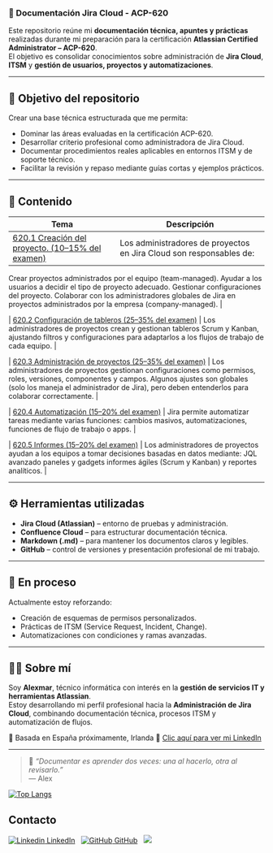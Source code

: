 ### 📘 Documentación Jira Cloud - ACP-620

Este repositorio reúne mi **documentación técnica, apuntes y prácticas** realizadas durante mi preparación para la certificación **Atlassian Certified Administrator – ACP-620**.  
El objetivo es consolidar conocimientos sobre administración de **Jira Cloud**, **ITSM** y **gestión de usuarios, proyectos y automatizaciones**.

---

## 🎯 Objetivo del repositorio
Crear una base técnica estructurada que me permita:
- Dominar las áreas evaluadas en la certificación ACP-620.  
- Desarrollar criterio profesional como administradora de Jira Cloud.  
- Documentar procedimientos reales aplicables en entornos ITSM y de soporte técnico.  
- Facilitar la revisión y repaso mediante guías cortas y ejemplos prácticos.

---

## 🧩 Contenido
| Tema | Descripción |
|------|--------------|
| [620.1 Creación del proyecto. (10–15% del examen)]([Usuarios_y_Grupos.md](https://alexmarsanchez.github.io/Certificacion-Admin-Jira-Cloud-ACP620-en-Spanish/620.1_950273.html)) | Los administradores de proyectos en Jira Cloud son responsables de:
Crear proyectos administrados por el equipo (team-managed).
Ayudar a los usuarios a decidir el tipo de proyecto adecuado.
Gestionar configuraciones del proyecto.
Colaborar con los administradores globales de Jira en proyectos administrados por la empresa (company-managed). |

| [620.2 Configuración de tableros (25–35% del examen)]([Permisos_y_Roles.md](https://alexmarsanchez.github.io/Certificacion-Admin-Jira-Cloud-ACP620-en-Spanish/620.2_983041.html)) | Los administradores de proyectos crean y gestionan tableros Scrum y Kanban, ajustando filtros y configuraciones para adaptarlos a los flujos de trabajo de cada equipo. |

| [620.3 Administración de proyectos (25–35% del examen)]([Flujos_de_Trabajo.md](https://alexmarsanchez.github.io/Certificacion-Admin-Jira-Cloud-ACP620-en-Spanish/620.3_1015809.html)) | Los administradores de proyectos gestionan configuraciones como permisos, roles, versiones, componentes y campos.
Algunos ajustes son globales (solo los maneja el administrador de Jira), pero deben entenderlos para colaborar correctamente. |

| [620.4 Automatización (15–20% del examen)]([Pantallas_y_Campos.md](https://alexmarsanchez.github.io/Certificacion-Admin-Jira-Cloud-ACP620-en-Spanish/620.4_1048578.html)) | Jira permite automatizar tareas mediante varias funciones: cambios masivos, automatizaciones, funciones de flujo de trabajo o apps. |

| [620.5 Informes (15–20% del examen)]([Automatizaciones.md](https://alexmarsanchez.github.io/Certificacion-Admin-Jira-Cloud-ACP620-en-Spanish/620.5_1081345.html)) | Los administradores de proyectos ayudan a los equipos a tomar decisiones basadas en datos mediante:
JQL avanzado
paneles y gadgets
informes ágiles (Scrum y Kanban)
y reportes analíticos. |

---

## ⚙️ Herramientas utilizadas
- **Jira Cloud (Atlassian)** – entorno de pruebas y administración.  
- **Confluence Cloud** – para estructurar documentación técnica.  
- **Markdown (.md)** – para mantener los documentos claros y legibles.  
- **GitHub** – control de versiones y presentación profesional de mi trabajo.

---

## 🧠 En proceso
Actualmente estoy reforzando:
- Creación de esquemas de permisos personalizados.  
- Prácticas de ITSM (Service Request, Incident, Change).  
- Automatizaciones con condiciones y ramas avanzadas.

---

## 👩‍💻 Sobre mí
Soy **Alexmar**, técnico informática con interés en la **gestión de servicios IT y herramientas Atlassian**.  
Estoy desarrollando mi perfil profesional hacia la **Administración de Jira Cloud**, combinando documentación técnica, procesos ITSM y automatización de flujos.

📍 Basada en España  próximamente, Irlanda
📧 [Clic aquí para ver mi LinkedIn](https://www.linkedin.com/in/alexmar-sanchez)  

---

> 💬 *“Documentar es aprender dos veces: una al hacerlo, otra al revisarlo.”*  
> — Alex


[![Top Langs](https://github-readme-stats.vercel.app/api/top-langs/?username=alexmarsanchez&layout=compact)](https://github.com/alexmarsanchez/github-readme-stats)

## Contacto
[![Linkedin](https://i.stack.imgur.com/gVE0j.png) LinkedIn](https://www.linkedin.com/in/alexmar-sanchez/)
&nbsp;
[![GitHub](https://i.stack.imgur.com/tskMh.png) GitHub](https://github.com/alexmarsanchez/github-readme-stats)
&nbsp;
[![](https://img.shields.io/badge/Gmail-D14836?style=for-the-badge&logo=gmail&logoColor=white)](mailto:alexmarsanchez11@gmail.com)

<!--
**Los nombres de los temas son; dark, radical, merko, gruvbox, tokyonight, onedark, cobalt, synthwave, highcontrast, dracula
